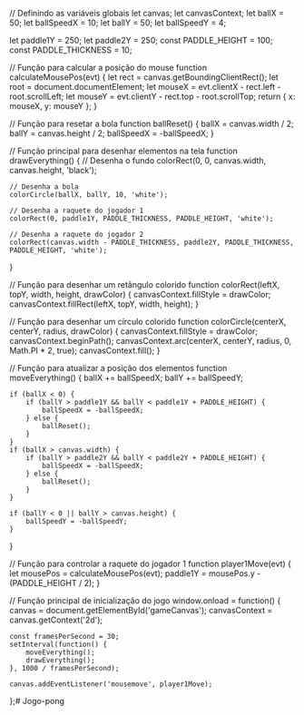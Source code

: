 // Definindo as variáveis globais
let canvas;
let canvasContext;
let ballX = 50;
let ballSpeedX = 10;
let ballY = 50;
let ballSpeedY = 4;

let paddle1Y = 250;
let paddle2Y = 250;
const PADDLE_HEIGHT = 100;
const PADDLE_THICKNESS = 10;

// Função para calcular a posição do mouse
function calculateMousePos(evt) {
    let rect = canvas.getBoundingClientRect();
    let root = document.documentElement;
    let mouseX = evt.clientX - rect.left - root.scrollLeft;
    let mouseY = evt.clientY - rect.top - root.scrollTop;
    return {
        x: mouseX,
        y: mouseY
    };
}

// Função para resetar a bola
function ballReset() {
    ballX = canvas.width / 2;
    ballY = canvas.height / 2;
    ballSpeedX = -ballSpeedX;
}

// Função principal para desenhar elementos na tela
function drawEverything() {
    // Desenha o fundo
    colorRect(0, 0, canvas.width, canvas.height, 'black');

    // Desenha a bola
    colorCircle(ballX, ballY, 10, 'white');

    // Desenha a raquete do jogador 1
    colorRect(0, paddle1Y, PADDLE_THICKNESS, PADDLE_HEIGHT, 'white');

    // Desenha a raquete do jogador 2
    colorRect(canvas.width - PADDLE_THICKNESS, paddle2Y, PADDLE_THICKNESS, PADDLE_HEIGHT, 'white');
}

// Função para desenhar um retângulo colorido
function colorRect(leftX, topY, width, height, drawColor) {
    canvasContext.fillStyle = drawColor;
    canvasContext.fillRect(leftX, topY, width, height);
}

// Função para desenhar um círculo colorido
function colorCircle(centerX, centerY, radius, drawColor) {
    canvasContext.fillStyle = drawColor;
    canvasContext.beginPath();
    canvasContext.arc(centerX, centerY, radius, 0, Math.PI * 2, true);
    canvasContext.fill();
}

// Função para atualizar a posição dos elementos
function moveEverything() {
    ballX += ballSpeedX;
    ballY += ballSpeedY;

    if (ballX < 0) {
        if (ballY > paddle1Y && ballY < paddle1Y + PADDLE_HEIGHT) {
            ballSpeedX = -ballSpeedX;
        } else {
            ballReset();
        }
    }
    if (ballX > canvas.width) {
        if (ballY > paddle2Y && ballY < paddle2Y + PADDLE_HEIGHT) {
            ballSpeedX = -ballSpeedX;
        } else {
            ballReset();
        }
    }

    if (ballY < 0 || ballY > canvas.height) {
        ballSpeedY = -ballSpeedY;
    }
}

// Função para controlar a raquete do jogador 1
function player1Move(evt) {
    let mousePos = calculateMousePos(evt);
    paddle1Y = mousePos.y - (PADDLE_HEIGHT / 2);
}

// Função principal de inicialização do jogo
window.onload = function() {
    canvas = document.getElementById('gameCanvas');
    canvasContext = canvas.getContext('2d');

    const framesPerSecond = 30;
    setInterval(function() {
        moveEverything();
        drawEverything();
    }, 1000 / framesPerSecond);

    canvas.addEventListener('mousemove', player1Move);
};# Jogo-pong
